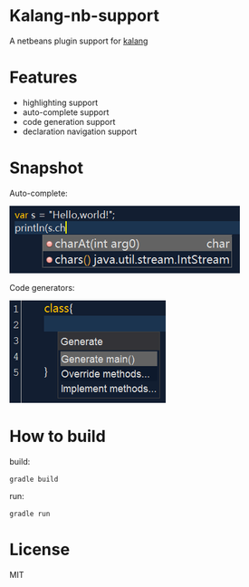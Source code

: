 # Kalang-nb-support
A netbeans plugin support for [kalang](https://github.com/kasonyang/kalang)

# Features

* highlighting support
* auto-complete support
* code generation support
* declaration navigation support

# Snapshot

Auto-complete:

![autocomplete](https://github.com/kasonyang/kalang-nb-support/blob/master/snapshot/autocomplete.png?raw=true)

Code generators:

![code generators](https://github.com/kasonyang/kalang-nb-support/blob/master/snapshot/codegen.png?raw=true)

# How to build

build:

```
gradle build
```

run:

```
gradle run
```

# License

MIT